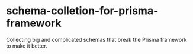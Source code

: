 # schema-colletion-for-prisma-framework
Collecting big and complicated schemas that break the Prisma framework to make it better. 
